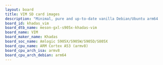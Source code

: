 ```yaml
---
layout: board
title: VIM SD card images
description: "Minimal, pure and up-to-date vanilla Debian/Ubuntu arm64 SD card images for VIM by Khadas, SoC: Amlogic S905X/S905W/S905D/S805X, CPU ISA: armv8"
board_id: khadas_vim
board_dtb_name: meson-gxl-s905x-khadas-vim
board_name: VIM
board_maker_name: Khadas
board_soc_name: Amlogic S905X/S905W/S905D/S805X
board_cpu_name: ARM Cortex A53 (armv8)
board_cpu_arch_isa: armv8
board_cpu_arch_debian: arm64
---
```

